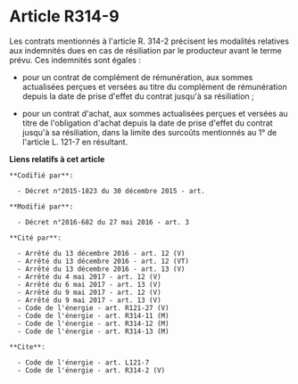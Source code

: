 # Article R314-9

Les contrats mentionnés à l'article R. 314-2 précisent les modalités relatives aux indemnités dues en cas de résiliation par
le producteur avant le terme prévu. Ces indemnités sont égales :

- pour un contrat de complément de rémunération, aux sommes actualisées perçues et versées au titre du complément de
rémunération depuis la date de prise d'effet du contrat jusqu'à sa résiliation ;

- pour un contrat d'achat, aux sommes actualisées perçues et versées au titre de l'obligation d'achat depuis la date de prise
d'effet du contrat jusqu'à sa résiliation, dans la limite des surcoûts mentionnés au 1° de l'article L. 121-7 en résultant.

**Liens relatifs à cet article**

	**Codifié par**:

	  - Décret n°2015-1823 du 30 décembre 2015 - art.

	**Modifié par**:

	  - Décret n°2016-682 du 27 mai 2016 - art. 3

	**Cité par**:

	  - Arrêté du 13 décembre 2016 - art. 12 (V)
	  - Arrêté du 13 décembre 2016 - art. 12 (VT)
	  - Arrêté du 13 décembre 2016 - art. 13 (V)
	  - Arrêté du 4 mai 2017 - art. 12 (V)
	  - Arrêté du 6 mai 2017 - art. 13 (V)
	  - Arrêté du 9 mai 2017 - art. 12 (V)
	  - Arrêté du 9 mai 2017 - art. 13 (V)
	  - Code de l'énergie - art. R121-27 (V)
	  - Code de l'énergie - art. R314-11 (M)
	  - Code de l'énergie - art. R314-12 (M)
	  - Code de l'énergie - art. R314-13 (M)

	**Cite**:

	  - Code de l'énergie - art. L121-7
	  - Code de l'énergie - art. R314-2 (V)
